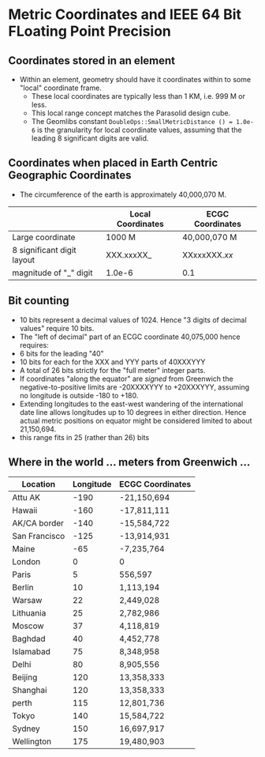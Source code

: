 # Metric Coordinates and IEEE 64 Bit FLoating Point Precision

## Coordinates stored in an element

* Within an element, geometry should have it coordinates within to some "local" coordinate frame.
  * These local coordinates are typically less than 1 KM, i.e. 999 M or less.
  * This local range concept matches the Parasolid design cube.
  * The Geomlibs constant `DoubleOps::SmallMetricDistance () = 1.0e-6` is the granularity for local coordinate values, assuming that the leading 8 significant digits are valid.

## Coordinates when placed in Earth Centric Geographic Coordinates

* The circumference of the earth is approximately 40,000,070 M.

|   | Local Coordinates | ECGC Coordinates |
|---------------|-------------------|--------------|
| Large coordinate | 1000 M | 40,000,070 M |
| 8 significant digit layout | XXX.xxxXX_ | XXxxxXXX._xx_ |
| magnitude of "_" digit | 1.0e-6 | 0.1 |

## Bit counting

* 10 bits represent a decimal values of 1024.  Hence "3 digits of decimal values" require 10 bits.
* The "left of decimal" part of an ECGC coordinate 40,075,000 hence requires:
 * 6 bits for the leading "40"
 * 10 bits for each for the XXX and YYY parts of 40XXXYYY
 * A total of 26 bits strictly for the "full meter" integer parts.
 * If coordinates "along the equator" are _signed_ from Greenwich the negative-to-positive limits are -20XXXXYYY to +20XXXYYY, assuming no longitude is outside -180 to +180.
 * Extending longitudes to the east-west wandering of the international date line allows longitudes up to 10 degrees in either direction.  Hence actual metric positions on equator might be considered limited to about 21,150,694.
 * this range fits in 25 (rather than 26) bits

 ## Where in the world ... meters from Greenwich ...

| Location | Longitude | ECGC Coordinates |
|---------------|-------------------|--------------|
|	Attu AK	|	-190	|	-21,150,694	|
|	Hawaii	|	-160	|	-17,811,111	|
|	AK/CA border	|	-140	|	-15,584,722	|
|	San Francisco	|	-125	|	-13,914,931	|
|	Maine	|	-65	|	-7,235,764	|
|	London	|	0	|	0	|
|	Paris	|	5	|	556,597	|
|	Berlin	|	10	|	1,113,194	|
|	Warsaw	|	22	|	2,449,028	|
|	Lithuania	|	25	|	2,782,986	|
|	Moscow	|	37	|	4,118,819	|
|	Baghdad	|	40	|	4,452,778	|
|	Islamabad	|	75	|	8,348,958	|
|	Delhi	|	80	|	8,905,556	|
|	Beijing	|	120	|	13,358,333	|
|	Shanghai	|	120	|	13,358,333	|
|	perth	|	115	|	12,801,736	|
|	Tokyo	|	140	|	15,584,722	|
|	Sydney	|	150	|	16,697,917	|
|	Wellington	|	175	|	19,480,903	|

